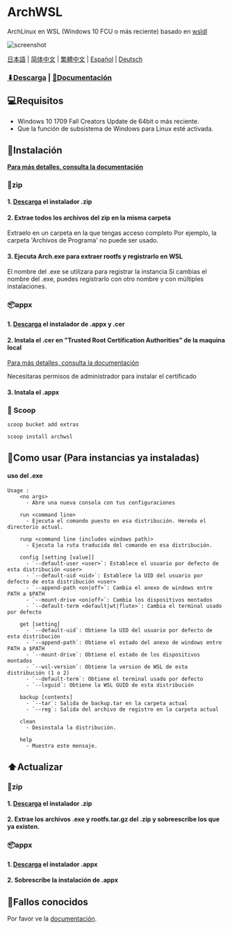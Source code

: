 
# ArchWSL
ArchLinux en WSL (Windows 10 FCU o más reciente)
basado en [wsldl](https://github.com/yuk7/wsldl)


![screenshot](https://raw.githubusercontent.com/wiki/yuk7/wsldl/img/Arch_Alpine_Ubuntu.png)

[日本語](https://github.com/yuk7/ArchWSL/blob/master/README_ja.md) | [简体中文](https://github.com/yuk7/ArchWSL/blob/master/README_zh-cn.md) | [繁體中文](https://github.com/yuk7/ArchWSL/blob/master/README_zh-tw.md) | [Español](https://github.com/yuk7/ArchWSL/blob/master/README_es.md) | [Deutsch](i18n/README_de.md)

### [⬇Descarga](https://github.com/yuk7/ArchWSL/releases/latest) | [📓Documentación](https://git.io/arch-doc)

## 💻Requisitos
* Windows 10 1709 Fall Creators Update de 64bit o más reciente.
* Que la función de subsistema de Windows para Linux esté activada.

## 💾Instalación
**[Para más detalles, consulta la documentación](https://wsldl-pg.github.io/ArchW-docs/How-to-Setup)**
### 📁zip
#### 1. [Descarga](https://github.com/yuk7/ArchWSL/releases/latest) el instalador .zip

#### 2. Extrae todos los archivos del zip en la misma carpeta
Extraelo en un carpeta en la que tengas acceso completo
Por ejemplo, la carpeta 'Archivos de Programa' no puede ser usado.

#### 3. Ejecuta Arch.exe para extraer rootfs y registrarlo en WSL
El nombre del .exe se utilizara para registrar la instancia
Si cambias el nombre del .exe, puedes registrarlo con otro nombre y con múltiples instalaciones.

### 📦appx
#### 1. [Descarga](https://github.com/yuk7/ArchWSL/releases/latest) el instalador de .appx y .cer
#### 2. Instala el .cer en "Trusted Root Certification Authorities" de la maquina local
[Para más detalles, consulta la documentación](https://wsldl-pg.github.io/ArchW-docs/Install-Certificate)

Necesitaras permisos de administrador para instalar el certificado
#### 3. Instala el .appx

### 🥄 Scoop
`scoop bucket add extras `

`scoop install archwsl `

## 📝Como usar (Para instancias ya instaladas)
#### uso del .exe
```dos
Usage :
    <no args>
      - Abre una nueva consola con tus configuraciones

    run <command line>
      - Ejecuta el comando puesto en esa distribución. Hereda el directorio actual.

    runp <command line (includes windows path)>
      - Ejecuta la ruta traducida del comando en esa distribución.

    config [setting [value]]
      - `--default-user <user>`: Establece el usuario por defecto de esta distribución <user>
      - `--default-uid <uid>`: Establece la UID del usuario por defecto de esta distribución <user>
      - `--append-path <on|off>`: Cambia el anexo de windows entre PATH a $PATH
      - `--mount-drive <on|off>`: Cambia los dispositivos montados
      - `--default-term <default|wt|flute>`: Cambia el terminal usado por defecto

    get [setting]
      - `--default-uid`: Obtiene la UID del usuario por defecto de esta distribución
      - `--append-path`: Obtiene el estado del anexo de windows entre PATH a $PATH
      - `--mount-drive`: Obtiene el estado de los dispositivos montados
      - `--wsl-version`: Obtiene la version de WSL de esta distribución (1 o 2)
      - `--default-term`: Obtiene el terminal usado por defecto
      - `--lxguid`: Obtiene la WSL GUID de esta distribución

    backup [contents]
      - `--tar`: Salida de backup.tar en la carpeta actual
      - `--reg`: Salida del archivo de registro en la carpeta actual

    clean
      - Desinstala la distribución.

    help
      - Muestra este mensaje.
```

## ⬆️Actualizar
### 📁zip
#### 1. [Descarga](https://github.com/yuk7/ArchWSL/releases/latest) el instalador .zip
#### 2. Extrae los archivos .exe y rootfs.tar.gz del .zip y sobreescribe los que ya existen.

### 📦appx
#### 1. [Descarga](https://github.com/yuk7/ArchWSL/releases/latest) el instalador .appx
#### 2. Sobrescribe la instalación de .appx

## 🚫Fallos conocidos
Por favor ve la [documentación](https://git.io/arch-doc).
